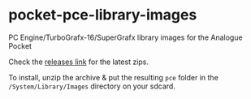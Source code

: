 # pocket-pce-library-images
PC Engine/TurboGrafx-16/SuperGrafx library images for the Analogue Pocket

Check the [releases link](https://github.com/g026r/pocket-pce-library-images/releases) for the latest zips.

To install, unzip the archive & put the resulting `pce` folder in the `/System/Library/Images` directory on your sdcard.
